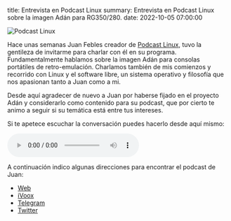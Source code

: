 title: Entrevista en Podcast Linux
summary: Entrevista en Podcast Linux sobre la imagen Adán para RG350/280.
date: 2022-10-05 07:00:00

![Podcast Linux](/images/posts/2022-10-05_entrevista_podcast_linux/logo-plano.png)

Hace unas semanas Juan Febles creador de [Podcast Linux](https://podcastlinux.com/), tuvo la gentileza de invitarme para charlar con él en su programa. Fundamentalmente hablamos sobre la imagen Adán para consolas portátiles de retro-emulación. Charlamos también de mis comienzos y recorrido con Linux y el software libre, un sistema operativo y filosofía que nos apasionan tanto a Juan como a mi.

Desde aquí agradecer de nuevo a Juan por haberse fijado en el proyecto Adán y considerarlo como contenido para su podcast, que por cierto te animo a seguir si su temática está entre tus intereses.

Si te apetece escuchar la conversación puedes hacerlo desde aquí mismo:

<audio controls="">
  <source src="https://archive.org/download/podcast_linux/PL166.ogg" type="audio/ogg">
  <source src="https://archive.org/download/podcast_linux/PL166.mp3" type="audio/mpeg">
</audio>

A continuación indico algunas direcciones para encontrar el podcast de Juan:

* [Web](https://podcastlinux.com/)
* [iVoox](https://www.ivoox.com/podcast-podcast-linux_sq_f1297890_1.html)
* [Telegram](https://t.me/podcastlinux)
* [Twitter](https://twitter.com/podcastlinux)